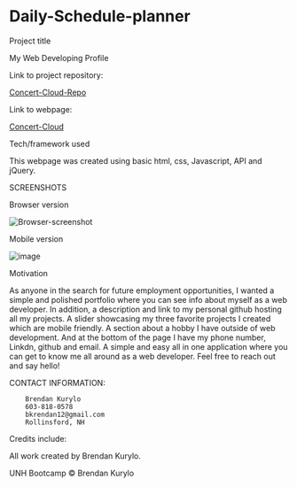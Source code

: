 # Daily-Schedule-planner

Project title

My Web Developing Profile

Link to project repository:

[Concert-Cloud-Repo](https://github.com/Bkrendan12/My-Portfolio)

Link to webpage:

[Concert-Cloud](https://bkrendan12.github.io/My-Portfolio/)

Tech/framework used

This webpage was created using basic html, css, Javascript, API and jQuery.

SCREENSHOTS

Browser version

![Browser-screenshot](https://user-images.githubusercontent.com/59030105/116800124-35f17900-aacc-11eb-9969-9e81dcc44107.png)

Mobile version

![image](https://user-images.githubusercontent.com/59030105/116800140-53264780-aacc-11eb-8397-09eddbcee16b.png)

Motivation

As anyone in the search for future employment opportunities, I wanted a simple and polished portfolio where you can see info about myself as a web developer. In addition, a description and link to my personal github hosting all my projects. A slider showcasing my three favorite projects I created which are mobile friendly. A section about a hobby I have outside of web development. And at the bottom of the page I have my phone number, Linkdn, github and email. A simple and easy all in one application where you can get to know me all around as a web developer. Feel free to reach out and say hello!

CONTACT INFORMATION:

        Brendan Kurylo
        603-818-0578
        bkrendan12@gmail.com
        Rollinsford, NH

Credits include:

All work created by Brendan Kurylo.

UNH Bootcamp © Brendan Kurylo
